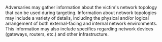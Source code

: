 Adversaries may gather information about the victim's network topology that can be used during targeting. Information about network topologies may include a variety of details, including the physical and/or logical arrangement of both external-facing and internal network environments. This information may also include specifics regarding network devices (gateways, routers, etc.) and other infrastructure.